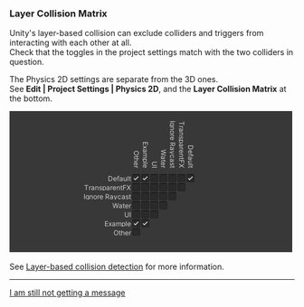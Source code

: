 ### Layer Collision Matrix

Unity's layer-based collision can exclude colliders and triggers from interacting with each other at all.  
Check that the toggles in the project settings match with the two colliders in question.  

The Physics 2D settings are separate from the 3D ones.  
See **Edit | Project Settings | Physics 2D**, and the **Layer Collision Matrix** at the bottom.  

![Layer Collision Matrix](collision-layer-matrix.png)  

See [Layer-based collision detection](https://docs.unity3d.com/Manual/LayerBasedCollision.html) for more information.  

---
[I am still not getting a message](6%202D%20Transform.md)